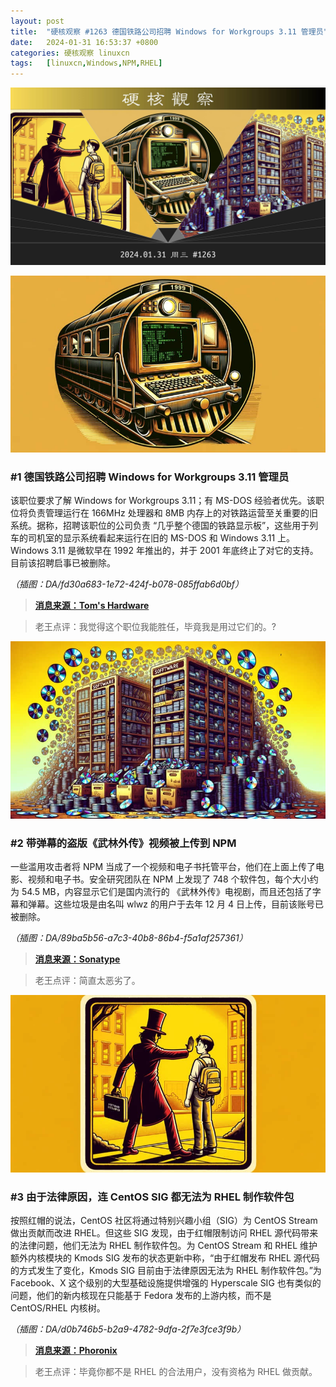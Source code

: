 ```yaml
---
layout: post
title:	"硬核观察 #1263 德国铁路公司招聘 Windows for Workgroups 3.11 管理员"
date:	2024-01-31 16:53:37 +0800 
categories:	硬核观察 linuxcn 
tags:	[linuxcn,Windows,NPM,RHEL]
---
```



![](/Asserts/Images/album/202401/31/165219c7syxaqeaw0ekyix.jpg)


![](/Asserts/Images/album/202401/31/165231hw1v7zdq72vv7z1t.png)


### #1 德国铁路公司招聘 Windows for Workgroups 3.11 管理员


该职位要求了解 Windows for Workgroups 3.11；有 MS-DOS 经验者优先。该职位将负责管理运行在 166MHz 处理器和 8MB 内存上的对铁路运营至关重要的旧系统。据称，招聘该职位的公司负责 “几乎整个德国的铁路显示板”，这些用于列车的司机室的显示系统看起来运行在旧的 MS-DOS 和 Windows 3.11 上。Windows 3.11 是微软早在 1992 年推出的，并于 2001 年底终止了对它的支持。目前该招聘启事已被删除。


*（插图：DA/fd30a683-1e72-424f-b078-085ffab6d0bf）*



> 
> **[消息来源：Tom's Hardware](https://www.tomshardware.com/software/windows/ms-dos-and-windows-311-still-run-train-dashboards-at-german-railway-company-listed-admin-job-for-30-year-old-operating-system)**
> 
> 
> 



> 
> 老王点评：我觉得这个职位我能胜任，毕竟我是用过它们的。?
> 
> 
> 


![](/Asserts/Images/album/202401/31/165253rzu0iopk6hoolwuu.png)


### #2 带弹幕的盗版《武林外传》视频被上传到 NPM


一些滥用攻击者将 NPM 当成了一个视频和电子书托管平台，他们在上面上传了电影、视频和电子书。安全研究团队在 NPM 上发现了 748 个软件包，每个大小约为 54.5 MB，内容显示它们是国内流行的 《武林外传》电视剧，而且还包括了字幕和弹幕。这些垃圾是由名叫 wlwz 的用户于去年 12 月 4 日上传，目前该账号已被删除。


*（插图：DA/89ba5b56-a7c3-40b8-86b4-f5a1af257361）*



> 
> **[消息来源：Sonatype](https://blog.sonatype.com/npm-flooded-with-748-packages-that-store-movies)**
> 
> 
> 



> 
> 老王点评：简直太恶劣了。
> 
> 
> 


![](/Asserts/Images/album/202401/31/165318vhqbxzbbkxtx0b43.png)


### #3 由于法律原因，连 CentOS SIG 都无法为 RHEL 制作软件包


按照红帽的说法，CentOS 社区将通过特别兴趣小组（SIG）为 CentOS Stream 做出贡献而改进 RHEL。但这些 SIG 发现，由于红帽限制访问 RHEL 源代码带来的法律问题，他们无法为 RHEL 制作软件包。为 CentOS Stream 和 RHEL 维护额外内核模块的 Kmods SIG 发布的状态更新中称，“由于红帽发布 RHEL 源代码的方式发生了变化，Kmods SIG 目前由于法律原因无法为 RHEL 制作软件包。”为 Facebook、X 这个级别的大型基础设施提供增强的 Hyperscale SIG 也有类似的问题，他们的新内核现在只能基于 Fedora 发布的上游内核，而不是 CentOS/RHEL 内核树。


*（插图：DA/d0b746b5-b2a9-4782-9dfa-2f7e3fce3f9b）*



> 
> **[消息来源：Phoronix](https://www.phoronix.com/news/CentOS-RHEL-Kernel-Headaches)**
> 
> 
> 



> 
> 老王点评：毕竟你都不是 RHEL 的合法用户，没有资格为 RHEL 做贡献。
> 
> 
>

